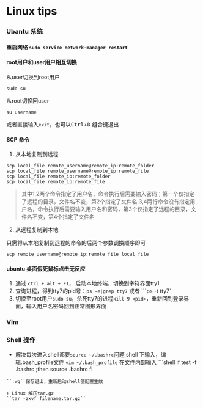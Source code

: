 # Linux tips

### Ubantu 系统

#### 重启网络 ``sudo service network-manager restart``

#### root用户和user用户相互切换

   从user切换到root用户

   ```shell
   sudo su
   ```

   从root切换回user

   ```shell
   su username
   ```

   或者直接输入``exit``，也可以<kbd>Ctrl</kbd>+<kbd>D</kbd> 组合键退出

#### SCP 命令
1. 从本地复制到远程
```
scp local_file remote_username@remote_ip:remote_folder
scp local_file remote_username@remote_ip:remote_file
scp local_file remote_ip:remote_folder
scp local_file remote_ip:remote_file
```
> 其中1,2两个命令指定了用户名，命令执行后需要输入密码；第一个仅指定了远程的目录，文件名不变，第2个指定了文件名
> 3,4两行命令没有指定用户名，命令执行后需要输入用户名和密码，第3个仅指定了远程的目录，文件名不变，第4个指定了文件名

2. 从远程复制到本地

只需将从本地复制到远程的命令的后两个参数调换顺序即可

```
scp remote_username@remote_ip:remote_file local_file
```
#### ubuntu 桌面假死鼠标点击无反应
1. 通过 ``ctrl + alt + F1``， 启动本地终端，切换到字符界面tty1
2. 查询进程，得到tty7的pid号：``ps -e|grep tty7`` 或者 ```ps -t tty7`
3. 切换至root用户``sudo su``，杀死tty7的进程``kill 9 <pid>``，重新回到登录界面，输入用户名密码回到正常图形界面


### Vim

### Shell 操作

+ 解决每次进入shell都要``source ~/.bashrc``问题
shell 下输入，编辑.bash_profile文件
``vim ~/.bash_profile``
在文件内部输入
​```shell
if test -f .bashrc ;then
source .bashrc
fi
```
``:wq``保存退出，重新启动shell使配置生效

+ Linux 解压tar.gz
``tar -zxvf filename.tar.gz``
```